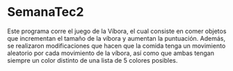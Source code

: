 # SemanaTec2
Este programa corre el juego de la Víbora, el cual consiste en comer objetos que incrementan el tamaño de la víbora y aumentan la puntuación. Además, se realizaron modificaciones que hacen que la comida tenga un movimiento aleatorio por cada movimiento de la víbora, así como que ambas tengan siempre un color distinto de una lista de 5 colores posibles.
